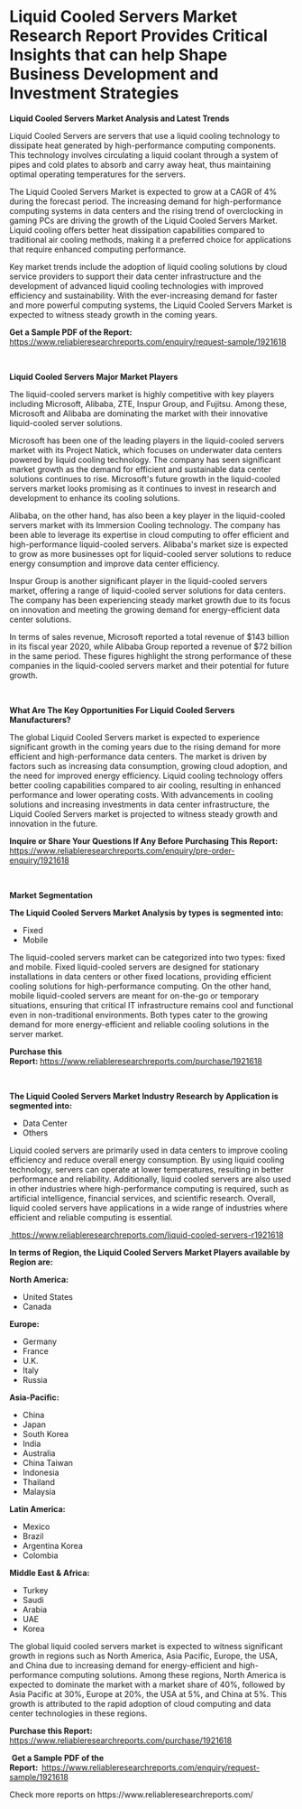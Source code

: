 <p><h1>Liquid Cooled Servers Market Research Report Provides Critical Insights that can help Shape Business Development and Investment Strategies</h1></p><p><strong>Liquid Cooled Servers Market Analysis and Latest Trends</strong></p>
<p><p>Liquid Cooled Servers are servers that use a liquid cooling technology to dissipate heat generated by high-performance computing components. This technology involves circulating a liquid coolant through a system of pipes and cold plates to absorb and carry away heat, thus maintaining optimal operating temperatures for the servers.</p><p>The Liquid Cooled Servers Market is expected to grow at a CAGR of 4% during the forecast period. The increasing demand for high-performance computing systems in data centers and the rising trend of overclocking in gaming PCs are driving the growth of the Liquid Cooled Servers Market. Liquid cooling offers better heat dissipation capabilities compared to traditional air cooling methods, making it a preferred choice for applications that require enhanced computing performance.</p><p>Key market trends include the adoption of liquid cooling solutions by cloud service providers to support their data center infrastructure and the development of advanced liquid cooling technologies with improved efficiency and sustainability. With the ever-increasing demand for faster and more powerful computing systems, the Liquid Cooled Servers Market is expected to witness steady growth in the coming years.</p></p>
<p><strong>Get a Sample PDF of the Report:&nbsp;</strong> <a href="https://www.reliableresearchreports.com/enquiry/request-sample/1921618">https://www.reliableresearchreports.com/enquiry/request-sample/1921618</a></p>
<p>&nbsp;</p>
<p><strong>Liquid Cooled Servers Major Market Players</strong></p>
<p><p>The liquid-cooled servers market is highly competitive with key players including Microsoft, Alibaba, ZTE, Inspur Group, and Fujitsu. Among these, Microsoft and Alibaba are dominating the market with their innovative liquid-cooled server solutions.</p><p>Microsoft has been one of the leading players in the liquid-cooled servers market with its Project Natick, which focuses on underwater data centers powered by liquid cooling technology. The company has seen significant market growth as the demand for efficient and sustainable data center solutions continues to rise. Microsoft's future growth in the liquid-cooled servers market looks promising as it continues to invest in research and development to enhance its cooling solutions.</p><p>Alibaba, on the other hand, has also been a key player in the liquid-cooled servers market with its Immersion Cooling technology. The company has been able to leverage its expertise in cloud computing to offer efficient and high-performance liquid-cooled servers. Alibaba's market size is expected to grow as more businesses opt for liquid-cooled server solutions to reduce energy consumption and improve data center efficiency.</p><p>Inspur Group is another significant player in the liquid-cooled servers market, offering a range of liquid-cooled server solutions for data centers. The company has been experiencing steady market growth due to its focus on innovation and meeting the growing demand for energy-efficient data center solutions.</p><p>In terms of sales revenue, Microsoft reported a total revenue of $143 billion in its fiscal year 2020, while Alibaba Group reported a revenue of $72 billion in the same period. These figures highlight the strong performance of these companies in the liquid-cooled servers market and their potential for future growth.</p></p>
<p>&nbsp;</p>
<p><strong>What Are The Key Opportunities For Liquid Cooled Servers Manufacturers?</strong></p>
<p><p>The global Liquid Cooled Servers market is expected to experience significant growth in the coming years due to the rising demand for more efficient and high-performance data centers. The market is driven by factors such as increasing data consumption, growing cloud adoption, and the need for improved energy efficiency. Liquid cooling technology offers better cooling capabilities compared to air cooling, resulting in enhanced performance and lower operating costs. With advancements in cooling solutions and increasing investments in data center infrastructure, the Liquid Cooled Servers market is projected to witness steady growth and innovation in the future.</p></p>
<p><strong>Inquire or Share Your Questions If Any Before Purchasing This Report:</strong> <a href="https://www.reliableresearchreports.com/enquiry/pre-order-enquiry/1921618">https://www.reliableresearchreports.com/enquiry/pre-order-enquiry/1921618</a></p>
<p>&nbsp;</p>
<p><strong>Market Segmentation</strong></p>
<p><strong>The Liquid Cooled Servers Market Analysis by types is segmented into:</strong></p>
<p><ul><li>Fixed</li><li>Mobile</li></ul></p>
<p><p>The liquid-cooled servers market can be categorized into two types: fixed and mobile. Fixed liquid-cooled servers are designed for stationary installations in data centers or other fixed locations, providing efficient cooling solutions for high-performance computing. On the other hand, mobile liquid-cooled servers are meant for on-the-go or temporary situations, ensuring that critical IT infrastructure remains cool and functional even in non-traditional environments. Both types cater to the growing demand for more energy-efficient and reliable cooling solutions in the server market.</p></p>
<p><strong>Purchase this Report:&nbsp;</strong><a href="https://www.reliableresearchreports.com/purchase/1921618">https://www.reliableresearchreports.com/purchase/1921618</a></p>
<p>&nbsp;</p>
<p><strong>The Liquid Cooled Servers Market Industry Research by Application is segmented into:</strong></p>
<p><ul><li>Data Center</li><li>Others</li></ul></p>
<p><p>Liquid cooled servers are primarily used in data centers to improve cooling efficiency and reduce overall energy consumption. By using liquid cooling technology, servers can operate at lower temperatures, resulting in better performance and reliability. Additionally, liquid cooled servers are also used in other industries where high-performance computing is required, such as artificial intelligence, financial services, and scientific research. Overall, liquid cooled servers have applications in a wide range of industries where efficient and reliable computing is essential.</p></p>
<p><a href="https://www.reliableresearchreports.com/liquid-cooled-servers-r1921618">&nbsp;https://www.reliableresearchreports.com/liquid-cooled-servers-r1921618</a></p>
<p><strong>In terms of Region, the Liquid Cooled Servers Market Players available by Region are:</strong></p>
<p>
    <p> <strong> North America: </strong>
        <ul>
            <li>United States</li>
            <li>Canada</li>
        </ul>
        </p> 
    <p> <strong> Europe: </strong>
        <ul>
            <li>Germany</li>
            <li>France</li>
            <li>U.K.</li>
            <li>Italy</li>
            <li>Russia</li>
        </ul>
        </p> 
    <p> <strong> Asia-Pacific: </strong>
        <ul>
            <li>China</li>
            <li>Japan</li>
            <li>South Korea</li>
            <li>India</li>
            <li>Australia</li>
            <li>China Taiwan</li>
            <li>Indonesia</li>
            <li>Thailand</li>
            <li>Malaysia</li>
        </ul>
        </p> 
    <p> <strong> Latin America: </strong>
        <ul>
            <li>Mexico</li>
            <li>Brazil</li>
            <li>Argentina Korea</li>
            <li>Colombia</li>
        </ul>
        </p> 
    <p> <strong> Middle East & Africa: </strong>
        <ul>
            <li>Turkey</li>
            <li>Saudi</li>
            <li>Arabia</li>
            <li>UAE</li>
            <li>Korea</li>
        </ul>
    </p>
    </p>
<p><p>The global liquid cooled servers market is expected to witness significant growth in regions such as North America, Asia Pacific, Europe, the USA, and China due to increasing demand for energy-efficient and high-performance computing solutions. Among these regions, North America is expected to dominate the market with a market share of 40%, followed by Asia Pacific at 30%, Europe at 20%, the USA at 5%, and China at 5%. This growth is attributed to the rapid adoption of cloud computing and data center technologies in these regions.</p></p>
<p><strong>Purchase this Report: </strong><a href="https://www.reliableresearchreports.com/purchase/1921618">https://www.reliableresearchreports.com/purchase/1921618</a></p>
<p>&nbsp;<strong>Get a Sample PDF of the Report:&nbsp;&nbsp;</strong><a href="https://www.reliableresearchreports.com/enquiry/request-sample/1921618">https://www.reliableresearchreports.com/enquiry/request-sample/1921618</a></p>
<p><strong></strong></p>
<p>Check more reports on https://www.reliableresearchreports.com/</p>